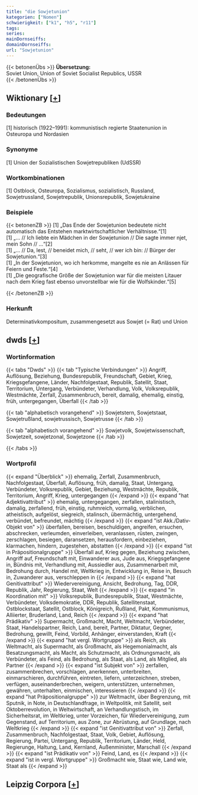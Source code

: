 ```yaml
---
title: "die Sowjetunion"
kategorien: ["Nomen"]
schwierigkeit: ["k1", "h5", "r11"]
tags:
series:
mainDornseiffs:
domainDornseiffs:
url: "Sowjetunion"
---
```


{{< betonenÜbs >}}
**Übersetzung:**  
Soviet Union, Union of Soviet Socialist Republics, USSR  
{{< /betonenÜbs >}}

## Wiktionary [[+](https://de.wiktionary.org/wiki/Sowjetunion)]

### Bedeutungen
[1] historisch (1922–1991): kommunistisch regierte Staatenunion in Osteuropa und Nordasien  

### Synonyme
[1] Union der Sozialistischen Sowjetrepubliken (UdSSR)  

### Wortkombinationen
[1] Ostblock, Osteuropa, Sozialismus, sozialistisch, Russland, Sowjetrussland, Sowjetrepublik, Unionsrepublik, Sowjetukraine  

### Beispiele
{{< betonenZB >}}
[1] „Das Ende der Sowjetunion bedeutete nicht automatisch das Entstehen marktwirtschaftlicher Verhältnisse.“[1]  
[1] „… // Ich liebte ein Mädchen in der Sowjetunion // Die sagte immer njet, mein Sohn // …“[2]  
[1] „… // Da, lest, // beneidet mich, // seht, // wer ich bin: // Bürger der Sowjetunion.“[3]  
[1] „In der Sowjetunion, wo ich herkomme, mangelte es nie an Anlässen für Feiern und Feste.“[4]  
[1] „Die geografische Größe der Sowjetunion war für die meisten Litauer nach dem Krieg fast ebenso unvorstellbar wie für die Wolfskinder.“[5]  

{{< /betonenZB >}}
### Herkunft
Determinativkompositum, zusammengesetzt aus Sowjet (= Rat) und Union  



## dwds [[+](https://www.dwds.de/wb/Sowjetunion)]

### Wortinformation
{{< tabs "Dwds" >}}
{{< tab "Typische Verbindungen" >}}
Angriff, Auflösung, Beziehung, Bundesrepublik, Freundschaft, Gebiet, Krieg, Kriegsgefangene, Länder, Nachfolgestaat, Republik, Satellit, Staat, Territorium, Untergang, Verbündeter, Verhandlung, Volk, Volksrepublik, Westmächte, Zerfall, Zusammenbruch, bereit, damalig, ehemalig, einstig, früh, untergegangen, Überfall
{{< /tab >}}

{{< tab "alphabetisch vorangehend" >}}
Sowjetstern, Sowjetstaat, Sowjetrußland, sowjetrussisch, Sowjetrusse
{{< /tab >}}

{{< tab "alphabetisch vorangehend" >}}
Sowjetvolk, Sowjetwissenschaft, Sowjetzeit, sowjetzonal, Sowjetzone
{{< /tab >}}

{{< /tabs >}}

### Wortprofil
{{< expand "Überblick" >}} ehemalig, Zerfall, Zusammenbruch, Nachfolgestaat, Überfall, Auflösung, früh, damalig, Staat, Untergang, Verbündeter, Volksrepublik, Gebiet, Beziehung, Westmächte, Republik, Territorium, Angriff, Krieg, untergegangen {{< /expand >}}
{{< expand "hat Adjektivattribut" >}} ehemalig, untergegangen, zerfallen, stalinistisch, damalig, zerfallend, früh, einstig, ruhmreich, vormalig, verblichen, atheistisch, aufgelöst, siegreich, stalinsch, übermächtig, untergehend, verbündet, befreundet, mächtig {{< /expand >}}
{{< expand "ist Akk./Dativ-Objekt von" >}} überfallen, bereisen, beschuldigen, angreifen, ersuchen, abschrecken, verleumden, einverleiben, veranlassen, rüsten, zwingen, zerschlagen, besiegen, daransetzen, herausfordern, einbeziehen, klarmachen, hindern, zugestehen, abstatten {{< /expand >}}
{{< expand "ist in Präpositionalgruppe" >}} Überfall auf, Krieg gegen, Beziehung zwischen, Angriff auf, Freundschaft mit, Einwanderer aus, Jude aus, Kriegsgefangene in, Bündnis mit, Verhandlung mit, Aussiedler aus, Zusammenarbeit mit, Bedrohung durch, Handel mit, Weltkrieg in, Entwicklung in, Reise in, Besuch in, Zuwanderer aus, verschleppen in {{< /expand >}}
{{< expand "hat Genitivattribut" >}} Wiedervereinigung, Ansicht, Bedrohung, Tag, DDR, Republik, Jahr, Regierung, Staat, Welt {{< /expand >}}
{{< expand "in Koordination mit" >}} Volksrepublik, Bundesrepublik, Staat, Westmächte, Verbündeter, Volksdemokratie, DDR, Republik, Satellitenstaat, Ostblockstaat, Satellit, Ostblock, Königreich, Rußland, Pakt, Kommunismus, Alliierter, Bruderland, Land, Reich {{< /expand >}}
{{< expand "hat Prädikativ" >}} Supermacht, Großmacht, Macht, Weltmacht, Verbündeter, Staat, Handelspartner, Reich, Land, bereit, Partner, Diktatur, Gegner, Bedrohung, gewillt, Feind, Vorbild, Anhänger, einverstanden, Kraft {{< /expand >}}
{{< expand "hat vergl. Wortgruppe" >}} als Reich, als Weltmacht, als Supermacht, als Großmacht, als Hegemonialmacht, als Besatzungsmacht, als Macht, als Schutzmacht, als Ordnungsmacht, als Verbündeter, als Feind, als Bedrohung, als Staat, als Land, als Mitglied, als Partner {{< /expand >}}
{{< expand "ist Subjekt von" >}} zerfallen, zusammenbrechen, vorschlagen, anerkennen, unterbreiten, einmarschieren, durchführen, eintreten, liefern, unterzeichnen, streben, verfügen, auseinanderbrechen, weigern, unterstützen, unternehmen, gewähren, unterhalten, einmischen, interessieren {{< /expand >}}
{{< expand "hat Präpositionalgruppe" >}} zur Weltmacht, über Begrenzung, mit Sputnik, in Note, in Deutschlandfrage, in Weltpolitik, mit Satellit, seit Oktoberrevolution, in Weltwirtschaft, an Verhandlungstisch, im Sicherheitsrat, im Weltkrieg, unter Vorzeichen, für Wiedervereinigung, zum Gegenstand, auf Territorium, aus Zone, zur Abrüstung, auf Grundlage, nach Weltkrieg {{< /expand >}}
{{< expand "ist Genitivattribut von" >}} Zerfall, Zusammenbruch, Nachfolgestaat, Staat, Volk, Gebiet, Auflösung, Regierung, Partei, Untergang, Republik, Territorium, Länder, Held, Regierunge, Haltung, Land, Kernland, Außenminister, Marschall {{< /expand >}}
{{< expand "ist Prädikativ von" >}} Feind, Land, es {{< /expand >}}
{{< expand "ist in vergl. Wortgruppe" >}} Großmacht wie, Staat wie, Land wie, Staat als {{< /expand >}}

## Leipzig Corpora [[+](https://corpora.uni-leipzig.de/en/res?word=Sowjetunion&corpusId=deu_newscrawl-public_2018)]

